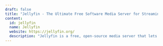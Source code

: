 ```yaml
---
draft: false
title: "Jellyfin - The Ultimate Free Software Media Server for Streaming Movies, Music, and More"
content:
  id: jellyfin
  name: Jellyfin
  website: https://jellyfin.org/
  description: "Jellyfin is a free, open-source media server that lets you manage and stream your personal collection of movies, music, and TV shows. It's a flexible alternative to Emby and Plex with powerful features and no subscription fees."
---
```

